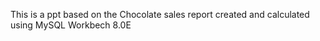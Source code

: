 This is a ppt based on the Chocolate  sales report  created and calculated using MySQL Workbech 8.0E

